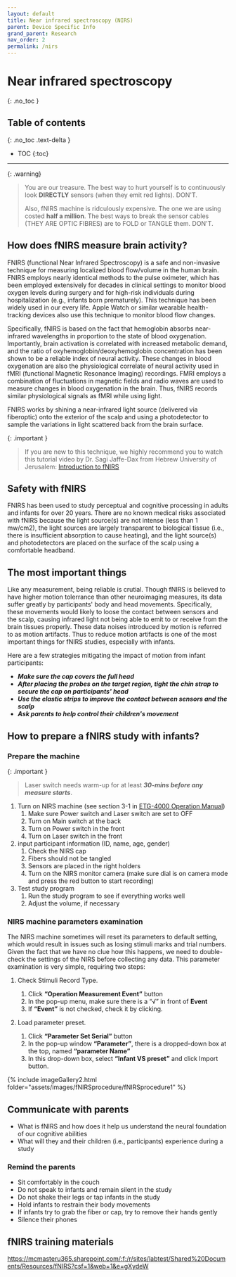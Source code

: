 ```yaml
---
layout: default
title: Near infrared spectroscopy (NIRS)
parent: Device Specific Info
grand_parent: Research
nav_order: 2
permalink: /nirs
---
```


# Near infrared spectroscopy
{: .no_toc }

## Table of contents
{: .no_toc .text-delta }

* TOC
{:toc}

---

{: .warning}
> You are our treasure. The best way to hurt yourself is to continuously look **DIRECTLY** sensors (when they emit red lights). DON'T.
>
> Also, fNIRS machine is ridculously expensive. The one we are using costed **half a million**. The best ways to break the sensor cables (THEY ARE OPTIC FIBRES) are to FOLD or TANGLE them. DON'T.

## How does fNIRS measure brain activity?
FNIRS (functional Near Infrared Spectroscopy) is a safe and non-invasive technique for measuring localized blood flow/volume in the human brain. FNIRS employs nearly identical methods to the pulse oximeter, which has been employed extensively for decades in clinical settings to monitor blood oxygen levels during surgery and for high-risk individuals during hospitalization (e.g., infants born prematurely). This technique has been widely used in our every life. Apple Watch or similar wearable health-tracking devices also use this technique to monitor blood flow changes.
 
Specifically, fNIRS is based on the fact that hemoglobin absorbs near-infrared wavelengths in proportion to the state of blood oxygenation. Importantly, brain activation is correlated with increased metabolic demand, and the ratio of oxyhemoglobin/deoxyhemoglobin concentration has been shown to be a reliable index of neural activity. These changes in blood oxygenation are also the physiological correlate of neural activity used in fMRI (functional Magnetic Resonance Imaging) recordings. FMRI employs a combination of fluctuations in magnetic fields and radio waves are used to measure changes in blood oxygenation in the brain. Thus, fNIRS records similar physiological signals as fMRI while using light. 
 
FNIRS works by shining a near-infrared light source (delivered via fiberoptic) onto the exterior of the scalp and using a photodetector to sample the variations in light scattered back from the brain surface. 

{: .important }
> If you are new to this technique, we highly recommend you to watch this tutorial video by Dr. Sagi Jaffe-Dax from Hebrew University of Jerusalem: <a href="https://mcmasteru365.sharepoint.com/:v:/r/sites/labtest/Shared%20Documents/Resources/fNIRS/NIRS%20background%20training%20videos%20from%20Sagi/1-Intro%20to%20fNIRS%20(Sagi%20Jaffe-Dax).mp4?csf=1&web=1&e=Nbx8ZI" target="_blank">Introduction to fNIRS</a>  

## Safety with fNIRS
FNIRS has been used to study perceptual and cognitive processing in adults and infants for over 20 years. There are no known medical risks associated with fNIRS because the light source(s) are not intense (less than 1 mw/cm2), the light sources are largely transparent to biological tissue (i.e., there is insufficient absorption to cause heating), and the light source(s) and photodetectors are placed on the surface of the scalp using a comfortable headband.  
 
## The most important things
Like any measurement, being reliable is crutial. Though fNIRS is believed to have higher motion tolerrance than other neuroimaging measures, its data suffer greatly by participants' body and head movements. Specifically, these movements would likely to loose the contact between sensors and the scalp, causing infrared light not being able to emit to or receive from the brain tissues properly. These data noises introduced by motion is referred to as motion artifacts. Thus to reduce motion artifacts is one of the most important things for fNIRS studies, especially with infants.

Here are a few strategies mitigating the impact of motion from infant participants:
- ***Make sure the cap covers the full head***
- ***After placing the probes on the target region, tight the chin strap to secure the cap on participants' head***
- ***Use the elastic strips to improve the contact between sensors and the scalp***
- ***Ask parents to help control their children's movement***

## How to prepare a fNIRS study with infants?

### Prepare the machine

{: .important }
> Laser switch needs warm-up for at least ***30-mins before any measure starts***.

1. Turn on NIRS machine (see section 3-1 in <a href="https://mcmasteru365.sharepoint.com/:b:/r/sites/labtest/Shared%20Documents/Resources/fNIRS/HITACHI%20ETG4000/ETG4000_manual.pdf?csf=1&web=1&e=0CUxdf" target="_blank">ETG-4000 Operation Manual</a>)
    1. Make sure Power switch and Laser switch are set to OFF 
    2. Turn on Main switch at the back 
    3. Turn on Power switch in the front 
    4. Turn on Laser switch in the front 
2. input participant information (ID, name, age, gender)
    1. Check the NIRS cap 
    2. Fibers should not be tangled 
    3. Sensors are placed in the right holders 
    4. Turn on the NIRS monitor camera (make sure dial is on camera mode and press the red button to start recording)
3.	Test study program 
    1. Run the study program to see if everything works well 
    2. Adjust the volume, if necessary

### NIRS machine parameters examination

The NIRS machine sometimes will reset its parameters to default setting, which would result in issues such as losing stimuli marks and trial numbers. Given the fact that we have no clue how this happens, we need to double-check the settings of the NIRS before collecting any data. This parameter examination is very simple, requiring two steps: 

1. Check Stimuli Record Type. 
    1. Click **“Operation Measurement Event”** button 
    2. In the pop-up menu, make sure there is a “√” in front of **Event** 
    3. If **“Event”** is not checked, check it by clicking. 

2. Load parameter preset. 
    1. Click **“Parameter Set Serial”** button 
    2. In the pop-up window **“Parameter”**, there is a dropped-down box at the top, named **“parameter Name”**
    3. In this drop-down box, select **“Infant VS preset”** and click Import button. 

{% include imageGallery2.html folder="assets/images/fNIRSprocedure/fNIRSprocedure1" %}

## Communicate with parents
- What is fNIRS and how does it help us understand the neural foundation of our cognitive abilities
- What will they and their children (i.e., participants) experience during a study

### Remind the parents
- Sit comfortably in the couch 
- Do not speak to infants and remain silent in the study 
- Do not shake their legs or tap infants in the study
- Hold infants to restrain their body movements 
- If infants try to grab the fiber or cap, try to remove their hands gently
- Silence their phones


## fNIRS training materials

https://mcmasteru365.sharepoint.com/:f:/r/sites/labtest/Shared%20Documents/Resources/fNIRS?csf=1&web=1&e=gXydeW

<!-- [a link](/nirs/manual).

[a link](/nirs/cameraprocedure).

[a link](/nirs/nirsprocedure).

[a link](/nirs/parametersExam).

[a link](/nirs/studyBreak). -->